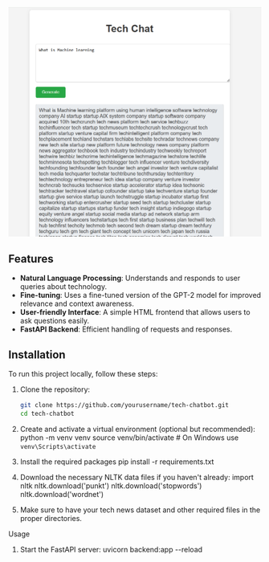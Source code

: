 ![Alt Text](https://github.com/Nitesh930/AI-Powered-Tech-Chatbot-/blob/main/techchat.PNG)

## Features

- **Natural Language Processing**: Understands and responds to user queries about technology.
- **Fine-tuning**: Uses a fine-tuned version of the GPT-2 model for improved relevance and context awareness.
- **User-friendly Interface**: A simple HTML frontend that allows users to ask questions easily.
- **FastAPI Backend**: Efficient handling of requests and responses.

## Installation

To run this project locally, follow these steps:

1. Clone the repository:

   ```bash
   git clone https://github.com/yourusername/tech-chatbot.git
   cd tech-chatbot

2. Create and activate a virtual environment (optional but recommended):
  python -m venv venv
  source venv/bin/activate  # On Windows use `venv\Scripts\activate`

3. Install the required packages
  pip install -r requirements.txt

4. Download the necessary NLTK data files if you haven't already:
  import nltk
   nltk.download('punkt')
   nltk.download('stopwords')
   nltk.download('wordnet')
5. Make sure to have your tech news dataset and other required files in the proper directories.

Usage
1. Start the FastAPI server:
   uvicorn backend:app --reload



